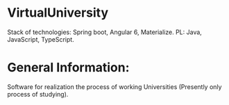 # VirtualUniversity 

Stack of technologies: Spring boot, Angular 6, Materialize.
PL: Java, JavaScript, TypeScript. 

# General Information:

Software for realization the process of working Universities (Presently only process of studying).
